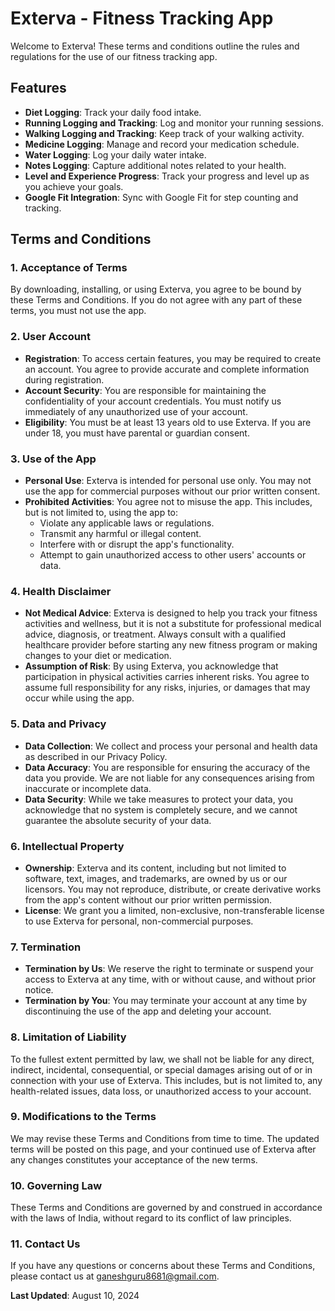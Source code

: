 
# Exterva - Fitness Tracking App

Welcome to Exterva! These terms and conditions outline the rules and regulations for the use of our fitness tracking app.

## Features

- **Diet Logging**: Track your daily food intake.
- **Running Logging and Tracking**: Log and monitor your running sessions.
- **Walking Logging and Tracking**: Keep track of your walking activity.
- **Medicine Logging**: Manage and record your medication schedule.
- **Water Logging**: Log your daily water intake.
- **Notes Logging**: Capture additional notes related to your health.
- **Level and Experience Progress**: Track your progress and level up as you achieve your goals.
- **Google Fit Integration**: Sync with Google Fit for step counting and tracking.

## Terms and Conditions

### 1. Acceptance of Terms

By downloading, installing, or using Exterva, you agree to be bound by these Terms and Conditions. If you do not agree with any part of these terms, you must not use the app.

### 2. User Account

- **Registration**: To access certain features, you may be required to create an account. You agree to provide accurate and complete information during registration.
- **Account Security**: You are responsible for maintaining the confidentiality of your account credentials. You must notify us immediately of any unauthorized use of your account.
- **Eligibility**: You must be at least 13 years old to use Exterva. If you are under 18, you must have parental or guardian consent.

### 3. Use of the App

- **Personal Use**: Exterva is intended for personal use only. You may not use the app for commercial purposes without our prior written consent.
- **Prohibited Activities**: You agree not to misuse the app. This includes, but is not limited to, using the app to:
  - Violate any applicable laws or regulations.
  - Transmit any harmful or illegal content.
  - Interfere with or disrupt the app's functionality.
  - Attempt to gain unauthorized access to other users' accounts or data.

### 4. Health Disclaimer

- **Not Medical Advice**: Exterva is designed to help you track your fitness activities and wellness, but it is not a substitute for professional medical advice, diagnosis, or treatment. Always consult with a qualified healthcare provider before starting any new fitness program or making changes to your diet or medication.
- **Assumption of Risk**: By using Exterva, you acknowledge that participation in physical activities carries inherent risks. You agree to assume full responsibility for any risks, injuries, or damages that may occur while using the app.

### 5. Data and Privacy

- **Data Collection**: We collect and process your personal and health data as described in our Privacy Policy.
- **Data Accuracy**: You are responsible for ensuring the accuracy of the data you provide. We are not liable for any consequences arising from inaccurate or incomplete data.
- **Data Security**: While we take measures to protect your data, you acknowledge that no system is completely secure, and we cannot guarantee the absolute security of your data.

### 6. Intellectual Property

- **Ownership**: Exterva and its content, including but not limited to software, text, images, and trademarks, are owned by us or our licensors. You may not reproduce, distribute, or create derivative works from the app's content without our prior written permission.
- **License**: We grant you a limited, non-exclusive, non-transferable license to use Exterva for personal, non-commercial purposes.

### 7. Termination

- **Termination by Us**: We reserve the right to terminate or suspend your access to Exterva at any time, with or without cause, and without prior notice.
- **Termination by You**: You may terminate your account at any time by discontinuing the use of the app and deleting your account.

### 8. Limitation of Liability

To the fullest extent permitted by law, we shall not be liable for any direct, indirect, incidental, consequential, or special damages arising out of or in connection with your use of Exterva. This includes, but is not limited to, any health-related issues, data loss, or unauthorized access to your account.

### 9. Modifications to the Terms

We may revise these Terms and Conditions from time to time. The updated terms will be posted on this page, and your continued use of Exterva after any changes constitutes your acceptance of the new terms.

### 10. Governing Law

These Terms and Conditions are governed by and construed in accordance with the laws of India, without regard to its conflict of law principles.

### 11. Contact Us

If you have any questions or concerns about these Terms and Conditions, please contact us at ganeshguru8681@gmail.com.

**Last Updated**: August 10, 2024
